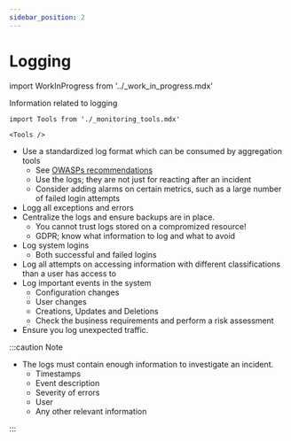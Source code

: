 ```yaml
---
sidebar_position: 2
---
```


# Logging

import WorkInProgress from '../_work_in_progress.mdx'

<WorkInProgress />

Information related to logging

```mdx-code-block
import Tools from './_monitoring_tools.mdx'

<Tools />
```

- Use a standardized log format which can be consumed by aggregation tools
    - See [OWASPs recommendations](https://cheatsheetseries.owasp.org/cheatsheets/Logging_Cheat_Sheet.html#event-attributes)
    - Use the logs; they are not just for reacting after an incident
    - Consider adding alarms on certain metrics, such as a large number of failed login attempts
- Logg all exceptions and errors
- Centralize the logs and ensure backups are in place.
    - You cannot trust logs stored on a compromized resource!
    - GDPR; know what information to log and what to avoid
- Log system logins
    - Both successful and failed logins
- Log all attempts on accessing information with different classifications than a user has access to
- Log important events in the system
    - Configuration changes
    - User changes
    - Creations, Updates and Deletions
    - Check the business requirements and perform a risk assessment
- Ensure you log unexpected traffic. 

:::caution Note

- The logs must contain enough information to investigate an incident.
    - Timestamps
    - Event description
    - Severity of errors
    - User
    - Any other relevant information
    
:::
